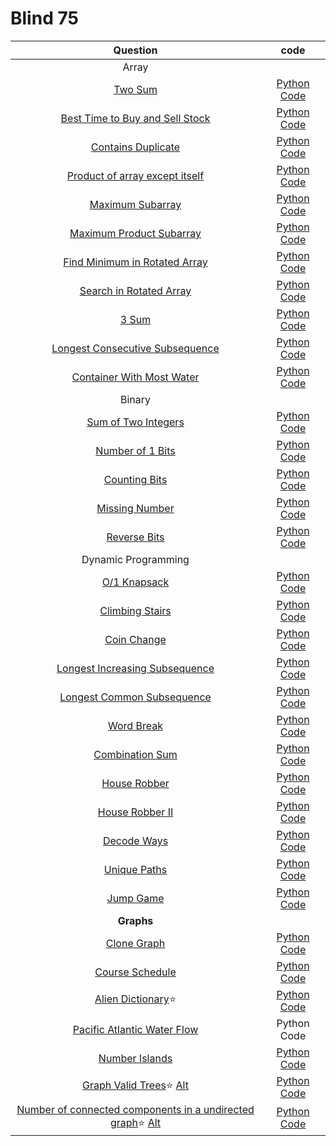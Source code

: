 # Blind 75

| Question | code |
| :------: | :------: |
| Array |
| [Two Sum](https://leetcode.com/problems/two-sum/) | [Python Code](./twoSum.py)  |
| [Best Time to Buy and Sell Stock](https://leetcode.com/problems/best-time-to-buy-and-sell-stock/) | [Python Code](./buyAndSellStocks.py) |
| [Contains Duplicate](https://leetcode.com/problems/contains-duplicate/) | [Python Code](./containsDuplicate.py) |
| [Product of array except itself](https://leetcode.com/problems/product-of-array-except-self/) | [Python Code](./productArrayWithoutSelf.py) |
| [Maximum Subarray](https://leetcode.com/problems/maximum-subarray/) | [Python Code](./maxSubarray.py) |
| [Maximum Product Subarray](https://leetcode.com/problems/maximum-product-subarray/) |  [Python Code](./maxProductSubarray.py) |
| [Find Minimum in Rotated Array](https://leetcode.com/problems/find-minimum-in-rotated-sorted-array/) | [Python Code](./findMinInRotatedArray.py) |
| [Search in Rotated Array](https://leetcode.com/problems/search-in-rotated-sorted-array/) | [Python Code](./searchInRotatedArray.py) |
| [3 Sum](https://leetcode.com/problems/3sum/) | [Python Code](./threeSum.py) |
| [Longest Consecutive Subsequence](https://leetcode.com/problems/longest-consecutive-sequence/) | [Python Code](./longestConsecutiveSubsequence.py) |
| [Container With Most Water](https://leetcode.com/problems/container-with-most-water/) | [Python Code](./containerWithMostWater.py) |
|   Binary  |
| [Sum of Two Integers](https://leetcode.com/problems/sum-of-two-integers/) | [Python Code](./sumOfTwoNumbers.py) |
| [Number of 1 Bits](https://leetcode.com/problems/number-of-1-bits/) | [Python Code](./numberOf1bits.py) |
| [Counting Bits](https://leetcode.com/problems/counting-bits/) | [Python Code](./countBits.py) |
| [Missing Number](https://leetcode.com/problems/missing-number/) | [Python Code](./missingNumber.py) |
| [Reverse Bits](https://leetcode.com/problems/reverse-bits/) | [Python Code](./reverseBits.py) |
| Dynamic Programming |
| [O/1 Knapsack](http://www.geeksforgeeks.org/knapsack-problem/) | [Python Code](./01Knapsack.py) |
| [Climbing Stairs](https://leetcode.com/problems/climbing-stairs/) | [Python Code](./climbStairs.py) |
| [Coin Change](https://leetcode.com/problems/coin-change/) | [Python Code](./coinChange.py) |
| [Longest Increasing Subsequence](https://leetcode.com/problems/longest-increasing-subsequence/) | [Python Code](./longestIncreasingSubsequence.py) |
| [Longest Common Subsequence](https://leetcode.com/problems/longest-common-subsequence/) | [Python Code](./longestCommonSubsequence.py) |
| [Word Break](https://leetcode.com/problems/word-break/) | [Python Code](./wordBreak.py) |
| [Combination Sum](https://leetcode.com/problems/combination-sum-iv/) | [Python Code](./combinationSum.py) |
| [House Robber](https://leetcode.com/problems/house-robber/) | [Python Code](./houseRobber.py) |
| [House Robber II](https://leetcode.com/problems/house-robber-ii/) | [Python Code](./houseRobberII.py) |
| [Decode Ways](https://leetcode.com/problems/decode-ways/) | [Python Code](./decodeWays.py) |
| [Unique Paths](https://leetcode.com/problems/unique-paths/) | [Python Code](./uniquePaths.py) |
| [Jump Game](https://leetcode.com/problems/jump-game/) | [Python Code](./jumpGame.py) |
| __Graphs__ |
| [Clone Graph](https://leetcode.com/problems/clone-graph/) | [Python Code](./cloneGraph.py) |
| [Course Schedule](https://leetcode.com/problems/course-schedule/) | [Python Code](./courseSchedule.py) |
| [Alien Dictionary](https://practice.geeksforgeeks.org/problems/alien-dictionary/1/)⭐ | [Python Code](./alienDictonary.py) |
| [Pacific Atlantic Water Flow](https://leetcode.com/problems/pacific-atlantic-water-flow/) | Python Code |
| [Number Islands](https://leetcode.com/problems/number-of-islands/) | [Python Code](./numberIslands.py) |
| [Graph Valid Trees](https://leetcode.com/problems/graph-valid-tree/)⭐ [Alt](https://www.lintcode.com/problem/178/) | [Python Code](./graphValidTree.py) |
| [Number of connected components in a undirected graph](https://leetcode.com/problems/number-of-connected-components-in-an-undirected-graph/)⭐ [Alt](https://practice.geeksforgeeks.org/problems/number-of-provinces/1/) | [Python Code](./noOfConnectedCompInUndirectedGph.py) |